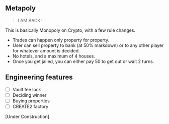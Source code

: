 ## Metapoly

> I AM BACK! 

This is basically Monopoly on Crypto, with a few rule changes.

- Trades can happen only property for property.
- User can sell property to bank (at 50% markdown) or to any other player for whatever amount is decided.
- No hotels, and a maximum of 4 houses.
- Once you get jailed, you can either pay 50 to get out or wait 2 turns.

## Engineering features
- [ ] Vault fee lock
- [ ] Deciding winner
- [ ] Buying properties
- [ ] CREATE2 factory

[Under Construction]
